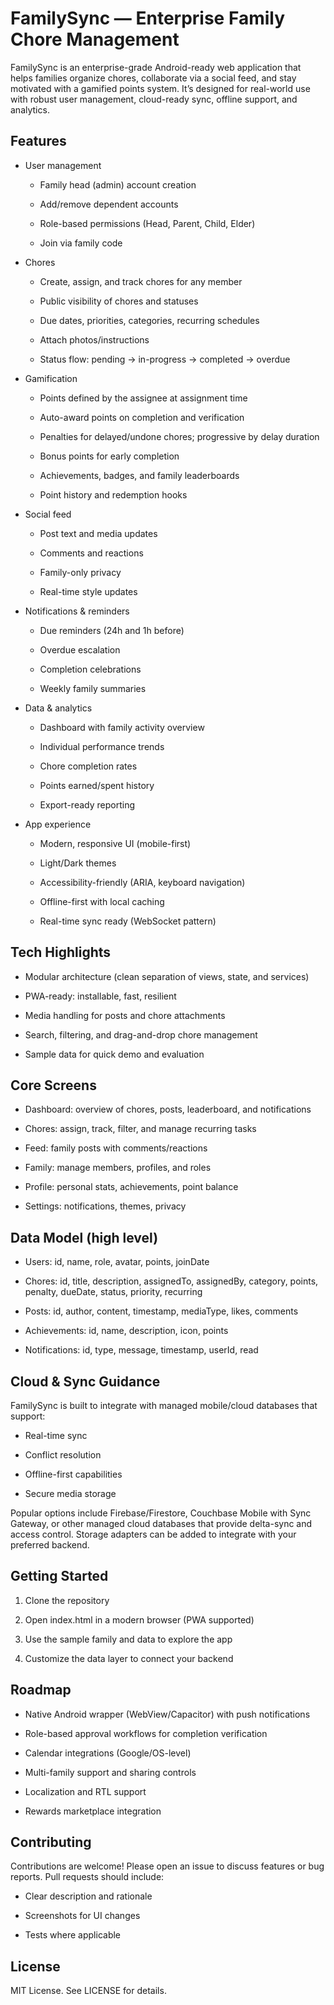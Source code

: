 FamilySync — Enterprise Family Chore Management
===============================================

FamilySync is an enterprise-grade Android-ready web application that helps families organize chores, collaborate via a social feed, and stay motivated with a gamified points system. It’s designed for real-world use with robust user management, cloud-ready sync, offline support, and analytics.

Features
--------

*   User management
    
    *   Family head (admin) account creation
        
    *   Add/remove dependent accounts
        
    *   Role-based permissions (Head, Parent, Child, Elder)
        
    *   Join via family code
        
*   Chores
    
    *   Create, assign, and track chores for any member
        
    *   Public visibility of chores and statuses
        
    *   Due dates, priorities, categories, recurring schedules
        
    *   Attach photos/instructions
        
    *   Status flow: pending → in-progress → completed → overdue
        
*   Gamification
    
    *   Points defined by the assignee at assignment time
        
    *   Auto-award points on completion and verification
        
    *   Penalties for delayed/undone chores; progressive by delay duration
        
    *   Bonus points for early completion
        
    *   Achievements, badges, and family leaderboards
        
    *   Point history and redemption hooks
        
*   Social feed
    
    *   Post text and media updates
        
    *   Comments and reactions
        
    *   Family-only privacy
        
    *   Real-time style updates
        
*   Notifications & reminders
    
    *   Due reminders (24h and 1h before)
        
    *   Overdue escalation
        
    *   Completion celebrations
        
    *   Weekly family summaries
        
*   Data & analytics
    
    *   Dashboard with family activity overview
        
    *   Individual performance trends
        
    *   Chore completion rates
        
    *   Points earned/spent history
        
    *   Export-ready reporting
        
*   App experience
    
    *   Modern, responsive UI (mobile-first)
        
    *   Light/Dark themes
        
    *   Accessibility-friendly (ARIA, keyboard navigation)
        
    *   Offline-first with local caching
        
    *   Real-time sync ready (WebSocket pattern)
        

Tech Highlights
---------------

*   Modular architecture (clean separation of views, state, and services)
    
*   PWA-ready: installable, fast, resilient
    
*   Media handling for posts and chore attachments
    
*   Search, filtering, and drag-and-drop chore management
    
*   Sample data for quick demo and evaluation
    

Core Screens
------------

*   Dashboard: overview of chores, posts, leaderboard, and notifications
    
*   Chores: assign, track, filter, and manage recurring tasks
    
*   Feed: family posts with comments/reactions
    
*   Family: manage members, profiles, and roles
    
*   Profile: personal stats, achievements, point balance
    
*   Settings: notifications, themes, privacy
    

Data Model (high level)
-----------------------

*   Users: id, name, role, avatar, points, joinDate
    
*   Chores: id, title, description, assignedTo, assignedBy, category, points, penalty, dueDate, status, priority, recurring
    
*   Posts: id, author, content, timestamp, mediaType, likes, comments
    
*   Achievements: id, name, description, icon, points
    
*   Notifications: id, type, message, timestamp, userId, read
    

Cloud & Sync Guidance
---------------------

FamilySync is built to integrate with managed mobile/cloud databases that support:

*   Real-time sync
    
*   Conflict resolution
    
*   Offline-first capabilities
    
*   Secure media storage
    

Popular options include Firebase/Firestore, Couchbase Mobile with Sync Gateway, or other managed cloud databases that provide delta-sync and access control. Storage adapters can be added to integrate with your preferred backend.

Getting Started
---------------

1.  Clone the repository
    
2.  Open index.html in a modern browser (PWA supported)
    
3.  Use the sample family and data to explore the app
    
4.  Customize the data layer to connect your backend
    

Roadmap
-------

*   Native Android wrapper (WebView/Capacitor) with push notifications
    
*   Role-based approval workflows for completion verification
    
*   Calendar integrations (Google/OS-level)
    
*   Multi-family support and sharing controls
    
*   Localization and RTL support
    
*   Rewards marketplace integration
    

Contributing
------------

Contributions are welcome! Please open an issue to discuss features or bug reports. Pull requests should include:

*   Clear description and rationale
    
*   Screenshots for UI changes
    
*   Tests where applicable
    

License
-------

MIT License. See LICENSE for details.

